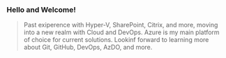 ### Hello and Welcome!

> Past exiperence with Hyper-V, SharePoint, Citrix, and more, moving into a new realm with Cloud and DevOps.  Azure is my main platform of choice for current solutions.  Lookinf forward to learning more about Git, GitHub, DevOps, AzDO, and more.   
